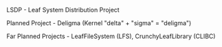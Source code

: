 LSDP - Leaf System Distribution Project

Planned Project - Deligma (Kernel "delta" + "sigma" = "deligma")

Far Planned Projects - LeafFileSystem (LFS), CrunchyLeafLibrary (CLIBC)
